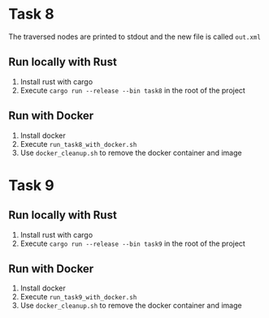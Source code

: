 # Task 8

The traversed nodes are printed to stdout and the new file is called `out.xml`

## Run locally with Rust

1. Install rust with cargo
2. Execute `cargo run --release --bin task8` in the root of the project

## Run with Docker

1. Install docker
2. Execute `run_task8_with_docker.sh`
3. Use `docker_cleanup.sh` to remove the docker container and image

# Task 9

## Run locally with Rust

1. Install rust with cargo
2. Execute `cargo run --release --bin task9` in the root of the project

## Run with Docker

1. Install docker
2. Execute `run_task9_with_docker.sh`
3. Use `docker_cleanup.sh` to remove the docker container and image
